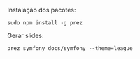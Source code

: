 Instalação dos pacotes:

    sudo npm install -g prez

Gerar slides:

    prez symfony docs/symfony --theme=league
